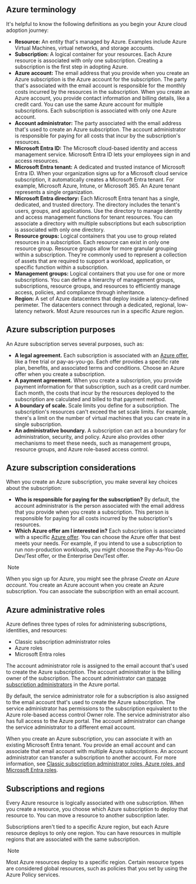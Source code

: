 ## Azure terminology

It's helpful to know the following definitions as you begin your Azure cloud adoption journey:

- **Resource:** An entity that's managed by Azure. Examples include Azure Virtual Machines, virtual networks, and storage accounts.
- **Subscription:** A logical container for your resources. Each Azure resource is associated with only one subscription. Creating a subscription is the first step in adopting Azure.
- **Azure account:** The email address that you provide when you create an Azure subscription is the Azure account for the subscription. The party that's associated with the email account is responsible for the monthly costs incurred by the resources in the subscription. When you create an Azure account, you provide contact information and billing details, like a credit card. You can use the same Azure account for multiple subscriptions. Each subscription is associated with only one Azure account.
- **Account administrator:** The party associated with the email address that's used to create an Azure subscription. The account administrator is responsible for paying for all costs that incur by the subscription's resources.
- **Microsoft Entra ID:** The Microsoft cloud-based identity and access management service. Microsoft Entra ID lets your employees sign in and access resources.
- **Microsoft Entra tenant:** A dedicated and trusted instance of Microsoft Entra ID. When your organization signs up for a Microsoft cloud service subscription, it automatically creates a Microsoft Entra tenant. For example, Microsoft Azure, Intune, or Microsoft 365. An Azure tenant represents a single organization.
- **Microsoft Entra directory:** Each Microsoft Entra tenant has a single, dedicated, and trusted directory. The directory includes the tenant's users, groups, and applications. Use the directory to manage identity and access management functions for tenant resources. You can associate a directory with multiple subscriptions but each subscription is associated with only one directory.
- **Resource groups:** Logical containers that you use to group related resources in a subscription. Each resource can exist in only one resource group. Resource groups allow for more granular grouping within a subscription. They're commonly used to represent a collection of assets that are required to support a workload, application, or specific function within a subscription.
- **Management groups:** Logical containers that you use for one or more subscriptions. You can define a hierarchy of management groups, subscriptions, resource groups, and resources to efficiently manage access, policies, and compliance through inheritance.
- **Region:** A set of Azure datacenters that deploy inside a latency-defined perimeter. The datacenters connect through a dedicated, regional, low-latency network. Most Azure resources run in a specific Azure region.

[](https://learn.microsoft.com/en-us/azure/cloud-adoption-framework/ready/considerations/fundamental-concepts?toc=%2Fazure%2Fvirtual-network%2Ftoc.json#azure-subscription-purposes)

## Azure subscription purposes

An Azure subscription serves several purposes, such as:

- **A legal agreement.** Each subscription is associated with an [Azure offer](https://azure.microsoft.com/support/legal/offer-details), like a free trial or pay-as-you-go. Each offer provides a specific rate plan, benefits, and associated terms and conditions. Choose an Azure offer when you create a subscription.
- **A payment agreement.** When you create a subscription, you provide payment information for that subscription, such as a credit card number. Each month, the costs that incur by the resources deployed to the subscription are calculated and billed to that payment method.
- **A boundary of scale.** Scale limits you define for a subscription. The subscription's resources can't exceed the set scale limits. For example, there's a limit on the number of virtual machines that you can create in a single subscription.
- **An administrative boundary.** A subscription can act as a boundary for administration, security, and policy. Azure also provides other mechanisms to meet these needs, such as management groups, resource groups, and Azure role-based access control.

[](https://learn.microsoft.com/en-us/azure/cloud-adoption-framework/ready/considerations/fundamental-concepts?toc=%2Fazure%2Fvirtual-network%2Ftoc.json#azure-subscription-considerations)

## Azure subscription considerations

When you create an Azure subscription, you make several key choices about the subscription:

- **Who is responsible for paying for the subscription?** By default, the account administrator is the person associated with the email address that you provide when you create a subscription. This person is responsible for paying for all costs incurred by the subscription's resources.
- **Which Azure offer am I interested in?** Each subscription is associated with a specific [Azure offer](https://azure.microsoft.com/support/legal/offer-details). You can choose the Azure offer that best meets your needs. For example, if you intend to use a subscription to run non-production workloads, you might choose the Pay-As-You-Go Dev/Test offer, or the Enterprise Dev/Test offer.

 Note

When you sign up for Azure, you might see the phrase _Create an Azure account_. You create an Azure account when you create an Azure subscription. You can associate the subscription with an email account.

[](https://learn.microsoft.com/en-us/azure/cloud-adoption-framework/ready/considerations/fundamental-concepts?toc=%2Fazure%2Fvirtual-network%2Ftoc.json#azure-administrative-roles)

## Azure administrative roles

Azure defines three types of roles for administering subscriptions, identities, and resources:

- Classic subscription administrator roles
- Azure roles
- Microsoft Entra roles

The account administrator role is assigned to the email account that's used to create the Azure subscription. The account administrator is the billing owner of the subscription. The account administrator can [manage subscription administrators](https://learn.microsoft.com/en-us/azure/cost-management-billing/manage/add-change-subscription-administrator) in the Azure portal.

By default, the service administrator role for a subscription is also assigned to the email account that's used to create the Azure subscription. The service administrator has permissions to the subscription equivalent to the Azure role-based access control Owner role. The service administrator also has full access to the Azure portal. The account administrator can change the service administrator to a different email account.

When you create an Azure subscription, you can associate it with an existing Microsoft Entra tenant. You provide an email account and can associate that email account with multiple Azure subscriptions. An account administrator can transfer a subscription to another account. For more information, see [Classic subscription administrator roles, Azure roles, and Microsoft Entra roles](https://learn.microsoft.com/en-us/azure/role-based-access-control/rbac-and-directory-admin-roles).

[](https://learn.microsoft.com/en-us/azure/cloud-adoption-framework/ready/considerations/fundamental-concepts?toc=%2Fazure%2Fvirtual-network%2Ftoc.json#subscriptions-and-regions)

## Subscriptions and regions

Every Azure resource is logically associated with one subscription. When you create a resource, you choose which Azure subscription to deploy that resource to. You can move a resource to another subscription later.

Subscriptions aren't tied to a specific Azure region, but each Azure resource deploys to only one region. You can have resources in multiple regions that are associated with the same subscription.

 Note

Most Azure resources deploy to a specific region. Certain resource types are considered global resources, such as policies that you set by using the Azure Policy services.
